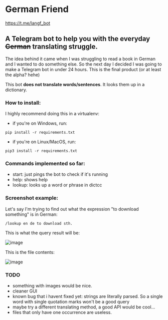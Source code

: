 # German Friend

https://t.me/langf_bot

## A Telegram bot to help you with the everyday ~~German~~ translating struggle.

The idea behind it came when I was struggling to read a book in German and I wanted to do something else. So the next day I decided I was going to make a Telegram bot in under 24 hours. This is the final product (or at least the alpha? hehe)

This bot **does not translate words/sentences**. It looks them up in a dictionary. 

### How to install:

I highly recommend doing this in a virtualenv:
- if you're on Windows, run:

```
pip install -r requirements.txt
```
- if you're on Linux/MacOS, run:
```
pip3 install -r requirements.txt
```

### Commands implemented so far:

- start: just pings the bot to check if it's running
- help: shows help
- lookup: looks up a word or phrase in dictcc

### Screenshot example:

Let's say I'm trying to find out what the expression "to download something" is in German:

```
/lookup en de to download sth.
```
This is what the query result will be:

![image](https://i.imgur.com/gP00lvy.png)

This is the file contents:

![image](https://i.imgur.com/iG6VIFJ.png)

### TODO

- something with images would be nice.
- cleaner GUI
- known bug that i havent fixed yet: strings are literally parsed. So a single word with single quotation marks won't be a good query
- maybe try a different translating method, a good API would be cool...
- files that only have one occurrence are useless.
